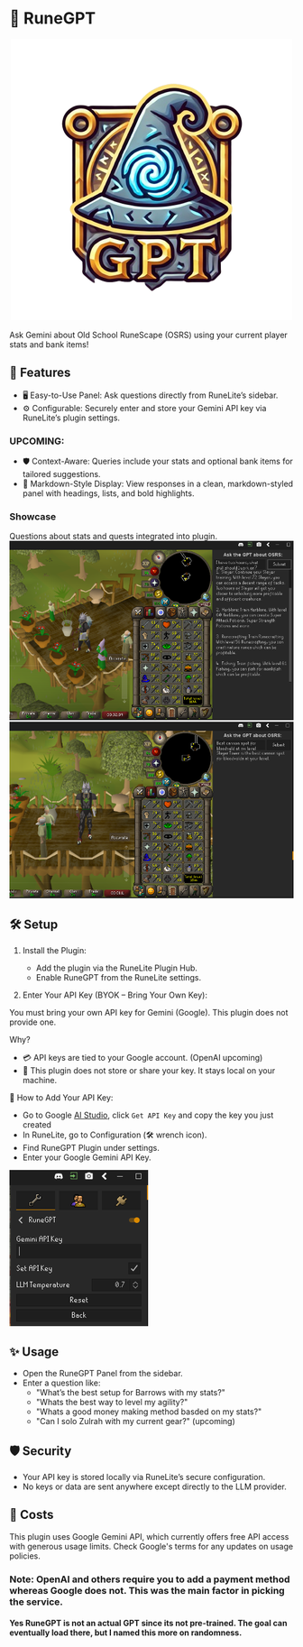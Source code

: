 # 🧠 RuneGPT

<div style="text-align:center">
    
![RuneGPT](https://raw.githubusercontent.com/Kamran14/RuneGPT/refs/heads/master/src/main/resources/com/kamrant/runegpt/logo.png)

</div>

Ask Gemini about Old School RuneScape (OSRS) using your current player stats and bank items!

## 🚀 Features
- 🖥️ Easy-to-Use Panel: Ask questions directly from RuneLite’s sidebar.
- ⚙️ Configurable: Securely enter and store your Gemini API key via RuneLite’s plugin settings.

### UPCOMING:
- 🛡️ Context-Aware: Queries include your stats and optional bank items for tailored suggestions.
- 🔹 Markdown-Style Display: View responses in a clean, markdown-styled panel with headings, lists, and bold highlights.

### Showcase
Questions about stats and quests integrated into plugin.
![Time constraint](https://raw.githubusercontent.com/Kamran14/RuneGPT/refs/heads/master/imgs/stats_response2.png)
![Slayer Question](https://github.com/Kamran14/RuneGPT/blob/master/imgs/stats_response.png?raw=true)

## 🛠️ Setup
1. Install the Plugin:
    - Add the plugin via the RuneLite Plugin Hub.
    - Enable RuneGPT from the RuneLite settings.

2. Enter Your API Key (BYOK – Bring Your Own Key):

You must bring your own API key for Gemini (Google). This plugin does not provide one.

Why?

- 💳 API keys are tied to your Google account. (OpenAI upcoming)
- 🚫 This plugin does not store or share your key. It stays local on your machine.

🔑 How to Add Your API Key:
- Go to Google [AI Studio](https://aistudio.google.com/app/apikey), click `Get API Key` and copy the key you just created
- In RuneLite, go to Configuration (🛠️ wrench icon).
- Find RuneGPT Plugin under settings.
- Enter your Google Gemini API Key.

![API config](https://raw.githubusercontent.com/Kamran14/RuneGPT/refs/heads/master/imgs/config_panel.png)
## ✨ Usage

- Open the RuneGPT Panel from the sidebar.
- Enter a question like:
    - "What’s the best setup for Barrows with my stats?"
    - "Whats the best way to level my agility?"
    - "Whats a good money making method basded on my stats?"
    - "Can I solo Zulrah with my current gear?" (upcoming)

## 🛡️ Security

- Your API key is stored locally via RuneLite’s secure configuration.
- No keys or data are sent anywhere except directly to the LLM provider.

## 💸 Costs

This plugin uses Google Gemini API, which currently offers free API access with generous usage limits. Check Google's terms for any updates on usage policies.
### Note: OpenAI and others require you to add a payment method whereas Google does not. This was the main factor in picking the service.






#### Yes RuneGPT is not an actual GPT since its not pre-trained. The goal can eventually load there, but I named this more on randomness.